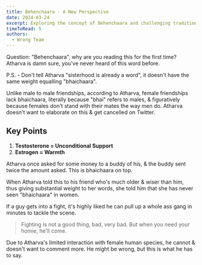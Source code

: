 ```yaml
---
title: Behenchaara - A New Perspective
date: 2024-03-24
excerpt: Exploring the concept of Behenchaara and challenging traditional perspectives on friendship dynamics.
timeToRead: 5
authors:
  - Wrong Team
---
```


Question: "Behenchaara", why are you reading this for the first time? Atharva is damn sure, you've never heard of this word before. 

P.S. - Don't tell Atharva "sisterhood is already a word", it doesn't have the same weight equalling "bhaichaara".  

Unlike male to male friendships, according to Atharva, female friendships lack bhaichaara, literally because "bhai" refers to males, & figuratively because females don't stand with their mates the way men do. Atharva doesn't want to elaborate on this & get cancelled on Twitter.

## Key Points

1. **Testosterone = Unconditional Support**
2. **Estrogen = Warmth**

Atharva once asked for some money to a buddy of his, & the buddy sent twice the amount asked. This is bhaichaara on top. 

When Atharva told this to his friend who's much older & wiser than him, thus giving substantial weight to her words, she told him that she has never seen "bhaichaara" in women. 

If a guy gets into a fight, it's highly liked he can pull up a whole ass gang in minutes to tackle the scene. 

> Fighting is not a good thing, bad, very bad. But when you need your homie, he'll come.

Due to Atharva's limited interaction with female human species, he cannot & doesn't want to comment more. He might be wrong, but this is what he has to say. 